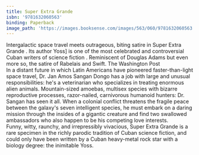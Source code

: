 ```yaml
---
title: Super Extra Grande
isbn: '9781632060563'
binding: Paperback
image_path: 'https://images.booksense.com/images/563/060/9781632060563.jpg'
---
```



Intergalactic space travel meets outrageous, biting satire in Super Extra Grande . Its author Yoss] is one of the most celebrated and controversial Cuban writers of science fiction . Reminiscent of Douglas Adams but even more so, the satire of Rabelais and Swift. The Washington Post&nbsp;
<br>In a distant future in which Latin Americans have pioneered faster-than-light space travel, Dr. Jan Amos Sangan Dongo has a job with large and unusual responsibilities: he's a veterinarian who specializes in treating enormous alien animals. Mountain-sized amoebas, multisex species with bizarre reproductive processes, razor-nailed, carnivorous humanoid hunters: Dr. Sangan has seen it all. When a colonial conflict threatens the fragile peace between the galaxy's seven intelligent species, he must embark on a daring mission through the insides of a gigantic creature and find two swallowed ambassadors who also happen to be his competing love interests.&nbsp;
<br>Funny, witty, raunchy, and irrepressibly vivacious, Super Extra Grande is a rare specimen in the richly parodic tradition of Cuban science fiction, and could only have been written by a Cuban heavy-metal rock star with a biology degree: the inimitable Yoss.